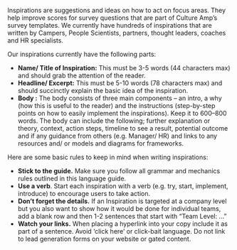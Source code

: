 Inspirations are suggestions and ideas on how to act on focus areas. They help improve scores for survey questions that are part of Culture Amp’s survey templates. We currently have hundreds of inspirations that are written by Campers, People Scientists, partners, thought leaders, coaches and HR specialists. 

Our inspirations currently have the following parts:



*   **Name/ Title of Inspiration:** This must be 3-5 words (44 characters max) and should grab the attention of the reader.
*   **Headline/ Excerpt:** This must be 5-10 words (78 characters max) and should succinctly explain the basic idea of the inspiration.
*   **Body :** The body consists of three main components – an intro, a why (how this is useful to the reader) and the instructions (step-by-step points on how to easily implement the inspirations). Keep it to 600–800 words. The body can include the following; further explanation or theory, context, action steps, timeline to see a result, potential outcome and if any guidance from others (e.g. Manager/ HR) and links to any resources and/ or models and diagrams for frameworks. 

Here are some basic rules to keep in mind when writing inspirations:



*   **Stick to the guide.** Make sure you follow all grammar and mechanics rules outlined in this language guide.
*   **Use a verb**. Start each inspiration with a verb (e.g. try, start, implement, introduce) to encourage users to take action.
*   **Don’t forget the details.** If an Inspiration is targeted at a company level but you also want to show how it would be done for individual teams, add a blank row and then 1-2 sentences that start with “Team Level: ...”
*   **Watch your links.** When placing a hyperlink into your copy include it as part of a sentence. Avoid ‘click here’ or click-bait language. Do not link to lead generation forms on your website or gated content.
